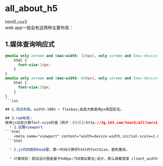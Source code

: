 # all_about_h5
html5,css3  
web app一般会有这两种主要布局： 
## 1.媒体查询响应式   
```css
@media only screen and (max-width: 320px), only screen and (max-device-width:320px) {
    html {
      font-size:10px;
    }
}
@media only screen and (max-width: 640px), only screen and (max-device-width:640px) {
    html {
      font-size:20px;
    }
}  
```css  

## 2.流式布局。width:100% + flexbox;高度大都是用px来固定住。 

## 3.rem布局：  
使用js动态计算font-size的值（例子：[网易](http://3g.163.com/touch/all?version=v_standard) [淘宝](https://m.taobao.com/?sprefer=sypc00#index)）  
  * 1.设置viewport  
```html
    <meta name="viewport" content="width=device-width,initial-scale=1.0,minimum-scale=1.0,maximum-scale=1.0,user-scalable=no,minimal-ui" />  
 ```html  
    
  * 2.js代码放到head里，第一时间计算好html的fontSize，避免重绘。  
  
  * 计算规则：假设设计图是基于640px(750类似算法)设计，那么屏幕宽度 client_width=document.documentElement.clientWidth，fontSize = 100*(client_width/640)+'px';当分辨率变化时（触发横竖屏事件orientationchange或者浏览器resize）。则通过addEventListener做绑定

